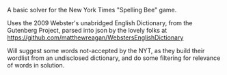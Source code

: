 A basic solver for the New York Times "Spelling Bee" game.

Uses the 2009 Webster's unabridged English Dictionary, from the Gutenberg Project, parsed into json by the lovely folks at https://github.com/matthewreagan/WebstersEnglishDictionary

Will suggest some words not-accepted by the NYT, as they build their wordlist
from an undisclosed dictionary, and do some filtering for relevance of words
in solution.
